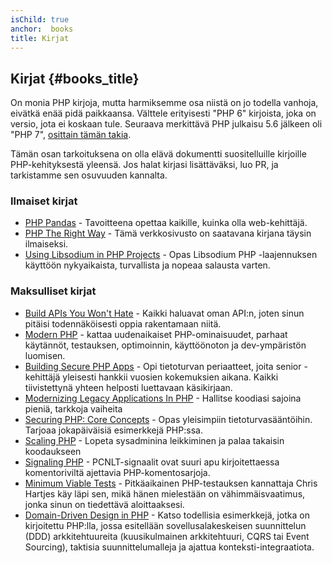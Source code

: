 ```yaml
---
isChild: true
anchor:  books
title: Kirjat
---
```


## Kirjat {#books_title}

On monia PHP kirjoja, mutta harmiksemme osa niistä on jo todella vanhoja,
eivätkä enää pidä paikkaansa. Välttele erityisesti "PHP 6" kirjoista, joka on
versio, jota ei koskaan tule. Seuraava merkittävä PHP julkaisu 5.6 jälkeen oli
"PHP 7", [osittain tämän takia](https://wiki.php.net/rfc/php6).

Tämän osan tarkoituksena on olla elävä dokumentti suositelluille kirjoille
PHP-kehityksestä yleensä. Jos halat kirjasi lisättäväksi, luo PR, ja tarkistamme
sen osuvuuden kannalta.

### Ilmaiset kirjat

* [PHP Pandas](http://daylerees.com/php-pandas/) - Tavoitteena opettaa kaikille, kuinka olla web-kehittäjä.
* [PHP The Right Way](https://leanpub.com/phptherightway/) - Tämä verkkosivusto on saatavana kirjana täysin ilmaiseksi.
* [Using Libsodium in PHP Projects](https://paragonie.com/book/pecl-libsodium) - Opas Libsodium PHP -laajennuksen käyttöön
nykyaikaista, turvallista ja nopeaa salausta varten.

### Maksulliset kirjat

* [Build APIs You Won't Hate](https://apisyouwonthate.com/) - Kaikki haluavat
oman API:n, joten sinun pitäisi todennäköisesti oppia rakentamaan niitä.
* [Modern PHP](http://shop.oreilly.com/product/0636920033868.do) - kattaa
uudenaikaiset PHP-ominaisuudet, parhaat käytännöt, testauksen, optimoinnin, käyttöönoton ja dev-ympäristön luomisen.
* [Building Secure PHP Apps](https://leanpub.com/buildingsecurephpapps) - Opi
tietoturvan periaatteet, joita senior -kehittäjä yleisesti hankkii vuosien
kokemuksien aikana. Kaikki tiivistettynä yhteen helposti luettavaan käsikirjaan.
* [Modernizing Legacy Applications In PHP](https://leanpub.com/mlaphp) -
Hallitse koodiasi sajoina pieniä, tarkkoja vaiheita
* [Securing PHP: Core Concepts](https://leanpub.com/securingphp-coreconcepts) - 
Opas yleisimpiin tietoturvasääntöihin. Tarjoaa jokapäiväisiä esimerkkejä PHP:ssa.
* [Scaling PHP](http://www.scalingphpbook.com/) - Lopeta sysadminina leikkiminen
ja palaa takaisin koodaukseen
* [Signaling PHP](https://leanpub.com/signalingphp) - PCNLT-signaalit ovat suuri
apu kirjoitettaessa komentoriviltä ajettavia PHP-komentosarjoja.
* [Minimum Viable Tests](https://leanpub.com/minimumviabletests) - Pitkäaikainen
PHP-testauksen kannattaja Chris Hartjes käy läpi sen, mikä hänen mielestään on
vähimmäisvaatimus, jonka sinun on tiedettävä aloittaaksesi.
* [Domain-Driven Design in PHP](https://leanpub.com/ddd-in-php) - Katso
todellisia esimerkkejä, jotka on kirjoitettu PHP:lla, jossa esitellään
sovellusalakeskeisen suunnittelun (DDD) arkkitehtuureita (kuusikulmainen
arkkitehtuuri, CQRS tai Event Sourcing), taktisia suunnittelumalleja ja 
ajattua konteksti-integraatiota.
